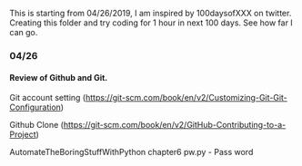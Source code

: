 This is starting from 04/26/2019, I am inspired by 100daysofXXX on twitter. 
Creating this folder and try coding for 1 hour in next 100 days. See how far I can go.

### 04/26
#### Review of Github and Git. 
Git account setting
(https://git-scm.com/book/en/v2/Customizing-Git-Git-Configuration)

Github Clone
(https://git-scm.com/book/en/v2/GitHub-Contributing-to-a-Project)

AutomateTheBoringStuffWithPython chapter6
pw.py - Pass word 
